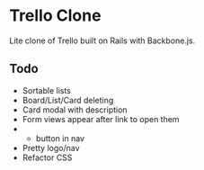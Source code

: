 # Trello Clone
Lite clone of Trello built on Rails with Backbone.js.

## Todo
- Sortable lists
- Board/List/Card deleting
- Card modal with description
- Form views appear after link to open them
- + button in nav
- Pretty logo/nav
- Refactor CSS
